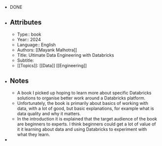 - DONE
- ## Attributes
	- Type:: book
	- Year:: 2024
	- Language:: English
	- Authors: [[Mayank Malhotra]]
	- Title: Ultimate Data Engineering with Databricks
	- Subtitle:
	- [[Topics]]: [[Data]] [[Engineering]]
- ## Notes
	- A book I picked up hoping to learn more about specific Databricks solutions to organise better work around a Databricks platform.
	- Unfortunately, the book is primarily about basics of working with data, with a lot of good, but basic explanations, for example what is data quality and why it matters.
	- In the introduction it is explained that the target audience of the book are beginners to experts. I think beginners could get a lot of value of it it learning about data and using Databricks to experiment with what they learn.
-